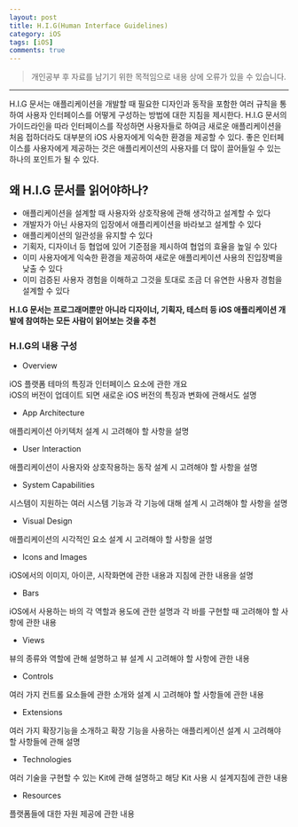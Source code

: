 ```yaml
---
layout: post
title: H.I.G(Human Interface Guidelines)
category: iOS
tags: [iOS]
comments: true
---
```


> 개인공부 후 자료를 남기기 위한 목적임으로 내용 상에 오류가 있을 수 있습니다.    

<hr>

H.I.G 문서는 애플리케이션을 개발할 때 필요한 디자인과 동작을 포함한 여러 규칙을 통하여 사용자 인터페이스를 어떻게 구성하는 방법에 대한 지침을 제시한다. H.I.G 문서의 가이드라인을 따라 인터페이스를 작성하면 사용자들로 하여금 새로운 애플리케이션을 처음 접하더라도 대부분의 iOS 사용자에게 익숙한 환경을 제공할 수 있다. 좋은 인터페이스를 사용자에게 제공하는 것은 애플리케이션의 사용자를 더 많이 끌어들일 수 있는 하나의 포인트가 될 수 있다.

## 왜 H.I.G 문서를 읽어야하나?

- 애플리케이션을 설계할 때 사용자와 상호작용에 관해 생각하고 설계할 수 있다
- 개발자가 아닌 사용자의 입장에서 애플리케이션을 바라보고 설계할 수 있다
- 애플리케이션의 일관성을 유지할 수 있다
- 기획자, 디자이너 등 협업에 있어 기준점을 제시하여 협업의 효율을 높일 수 있다
- 이미 사용자에게 익숙한 환경을 제공하여 새로운 애플리케이션 사용의 진입장벽을 낮출 수 있다
- 이미 검증된 사용자 경험을 이해하고 그것을 토대로 조금 더 유연한 사용자 경험을 설계할 수 있다

**H.I.G 문서는 프로그래머뿐만 아니라 디자이너, 기획자, 테스터 등 iOS 애플리케이션 개발에 참여하는 모든 사람이 읽어보는 것을 추천**


### H.I.G의 내용 구성

- Overview

iOS 플랫폼 테마의 특징과 인터페이스 요소에 관한 개요<br>
iOS의 버전이 업데이트 되면 새로운 iOS 버전의 특징과 변화에 관해서도 설명

- App Architecture

애플리케이션 아키텍처 설계 시 고려해야 할 사항을 설명

- User Interaction

애플리케이션이 사용자와 상호작용하는 동작 설계 시 고려해야 할 사항을 설명

- System Capabilities

시스템이 지원하는 여러 시스템 기능과 각 기능에 대해 설계 시 고려해야 할 사항을 설명

- Visual Design

애플리케이션의 시각적인 요소 설계 시 고려해야 할 사항을 설명

- Icons and Images

iOS에서의 이미지, 아이콘, 시작화면에 관한 내용과 지침에 관한 내용을 설명

- Bars

iOS에서 사용하는 바의 각 역할과 용도에 관한 설명과 각 바를 구현할 때 고려해야 할 사항에 관한 내용

- Views

뷰의 종류와 역할에 관해 설명하고 뷰 설계 시 고려해야 할 사항에 관한 내용

- Controls

여러 가지 컨트롤 요소들에 관한 소개와 설계 시 고려해야 할 사항들에 관한 내용

- Extensions

여러 가지 확장기능을 소개하고 확장 기능을 사용하는 애플리케이션 설계 시 고려해야 할 사항들에 관해 설명

- Technologies

여러 기술을 구현할 수 있는 Kit에 관해 설명하고 해당 Kit 사용 시 설계지침에 관한 내용

- Resources

플랫폼들에 대한 자원 제공에 관한 내용
